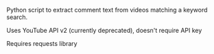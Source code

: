 Python script to extract comment text from videos matching a keyword search.

Uses YouTube API v2 (currently deprecated), doesn't require API key

Requires requests library
